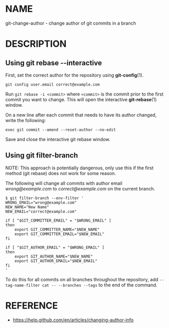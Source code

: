 # NAME

git-change-author - change author of git commits in a branch

# DESCRIPTION

## Using git rebase --interactive

First, set the correct author for the repository using **git-config**(1).

    git config user.email correct@example.com

Run `git rebase -i <commit>` where `<commit>` is the commit prior to the first
commit you want to change. This will open the interactive **git-rebase**(1)
window.

On a new line after each commit that needs to have its author changed, write
the following:

    exec git commit --amend --reset-author --no-edit

Save and close the interactive git rebase window.

## Using git filter-branch

NOTE: This approach is potentially dangerous, only use this if the first
method (git rebase) does not work for some reason.

The following will change all commits with author email _wrong@example.com_ to
_correct@example.com_ on the current branch.

    $ git filter-branch --env-filter '
    WRONG_EMAIL="wrong@example.com"
    NEW_NAME="New Name"
    NEW_EMAIL="correct@example.com"

    if [ "$GIT_COMMITTER_EMAIL" = "$WRONG_EMAIL" ]
    then
        export GIT_COMMITTER_NAME="$NEW_NAME"
        export GIT_COMMITTER_EMAIL="$NEW_EMAIL"
    fi

    if [ "$GIT_AUTHOR_EMAIL" = "$WRONG_EMAIL" ]
    then
        export GIT_AUTHOR_NAME="$NEW_NAME"
        export GIT_AUTHOR_EMAIL="$NEW_EMAIL"
    fi
    '

To do this for all commits on all branches throughout the repository, add
`--tag-name-filter cat -- --branches --tags` to the end of the command.

# REFERENCE

- https://help.github.com/en/articles/changing-author-info
